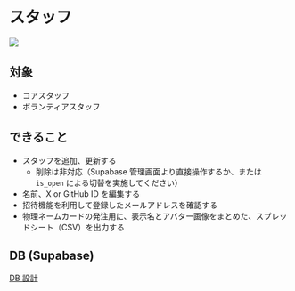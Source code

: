 # スタッフ

![](https://i.imgur.com/C8o5tqA.png)

## 対象

- コアスタッフ
- ボランティアスタッフ

## できること

- スタッフを追加、更新する
  - 削除は非対応（Supabase 管理画面より直接操作するか、または `is_open` による切替を実施してください）
- 名前、X or GitHub ID を編集する
- 招待機能を利用して登録したメールアドレスを確認する
- 物理ネームカードの発注用に、表示名とアバター画像をまとめた、スプレッドシート（CSV）を出力する

## DB (Supabase)

[DB 設計](../../supabase/db/staff.md)
